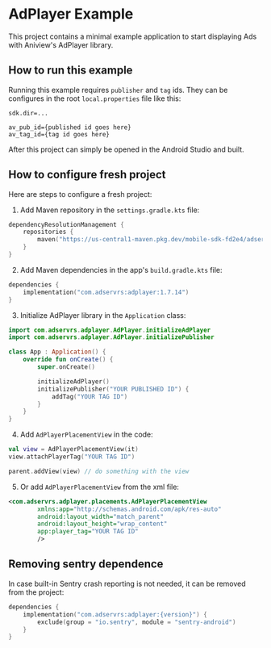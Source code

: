 # AdPlayer Example

This project contains a minimal example application to start displaying Ads with Aniview's AdPlayer library.

## How to run this example
Running this example requires `publisher` and `tag` ids.
They can be configures in the root `local.properties` file like this:

```properties
sdk.dir=...

av_pub_id={published id goes here}
av_tag_id={tag id goes here}
```

After this project can simply be opened in the Android Studio and built.

## How to configure fresh project
Here are steps to configure a fresh project:

1. Add Maven repository in the `settings.gradle.kts` file:
```kts
dependencyResolutionManagement {
    repositories {
        maven("https://us-central1-maven.pkg.dev/mobile-sdk-fd2e4/adservr-maven")
    }
}
```

2. Add Maven dependencies in the app's `build.gradle.kts` file:
```kts
dependencies {
    implementation("com.adservrs:adplayer:1.7.14")
}
```

3. Initialize AdPlayer library in the `Application` class:
```kotlin
import com.adservrs.adplayer.AdPlayer.initializeAdPlayer
import com.adservrs.adplayer.AdPlayer.initializePublisher

class App : Application() {
    override fun onCreate() {
        super.onCreate()

        initializeAdPlayer()
        initializePublisher("YOUR PUBLISHED ID") {
            addTag("YOUR TAG ID")
        }
    }
}
```

4. Add `AdPlayerPlacementView` in the code:
```kotlin
val view = AdPlayerPlacementView(it)
view.attachPlayerTag("YOUR TAG ID")

parent.addView(view) // do something with the view
```

5. Or add `AdPlayerPlacementView` from the xml file:
```xml
<com.adservrs.adplayer.placements.AdPlayerPlacementView
        xmlns:app="http://schemas.android.com/apk/res-auto"
        android:layout_width="match_parent"
        android:layout_height="wrap_content"
        app:player_tag="YOUR TAG ID"
        />
```

## Removing sentry dependence
In case built-in Sentry crash reporting is not needed, it can be removed from the project:

```kts
dependencies {
    implementation("com.adservrs:adplayer:{version}") {
        exclude(group = "io.sentry", module = "sentry-android")
    }
}
```
